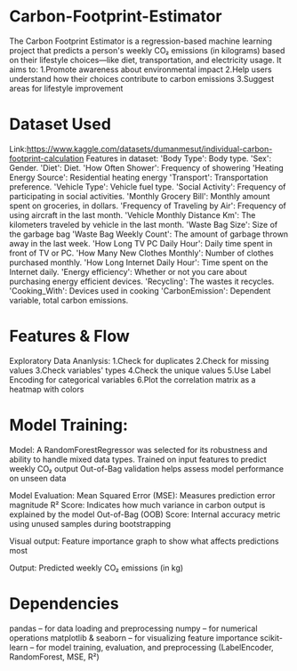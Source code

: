 # Carbon-Footprint-Estimator
The Carbon Footprint Estimator is a regression-based machine learning project that predicts a person's weekly CO₂ emissions (in kilograms) based on their lifestyle choices—like diet, transportation, and electricity usage. It aims to:
1.Promote awareness about environmental impact
2.Help users understand how their choices contribute to carbon emissions
3.Suggest areas for lifestyle improvement

# Dataset Used
Link:https://www.kaggle.com/datasets/dumanmesut/individual-carbon-footprint-calculation
Features in dataset:
'Body Type': Body type.
'Sex': Gender.
'Diet': Diet.
'How Often Shower': Frequency of showering
'Heating Energy Source': Residential heating energy
'Transport': Transportation preference.
'Vehicle Type': Vehicle fuel type.
'Social Activity': Frequency of participating in social activities.
'Monthly Grocery Bill': Monthly amount spent on groceries, in dollars.
'Frequency of Traveling by Air': Frequency of using aircraft in the last month.
'Vehicle Monthly Distance Km': The kilometers traveled by vehicle in the last month.
'Waste Bag Size': Size of the garbage bag
'Waste Bag Weekly Count': The amount of garbage thrown away in the last week.
'How Long TV PC Daily Hour': Daily time spent in front of TV or PC.
'How Many New Clothes Monthly': Number of clothes purchased monthly.
'How Long Internet Daily Hour': Time spent on the Internet daily.
'Energy efficiency': Whether or not you care about purchasing energy efficient devices.
'Recycling': The wastes it recycles.
'Cooking_With': Devices used in cooking
'CarbonEmission': Dependent variable, total carbon emissions.


# Features & Flow
Exploratory Data Ananlysis:
1.Check for duplicates
2.Check for missing values
3.Check variables' types
4.Check the unique values
5.Use Label Encoding for categorical variables
6.Plot the correlation matrix as a heatmap with colors

   
# Model Training:
Model: A RandomForestRegressor was selected for its robustness and ability to handle mixed data types. 
Trained on input features to predict weekly CO₂ output
Out-of-Bag validation helps assess model performance on unseen data

Model Evaluation:
Mean Squared Error (MSE): Measures prediction error magnitude
R² Score: Indicates how much variance in carbon output is explained by the model
Out-of-Bag (OOB) Score: Internal accuracy metric using unused samples during bootstrapping

Visual output: 
Feature importance graph to show what affects predictions most

Output:
Predicted weekly CO₂ emissions (in kg)

# Dependencies
pandas – for data loading and preprocessing
numpy – for numerical operations
matplotlib & seaborn – for visualizing feature importance
scikit-learn – for model training, evaluation, and preprocessing (LabelEncoder, RandomForest, MSE, R²)

